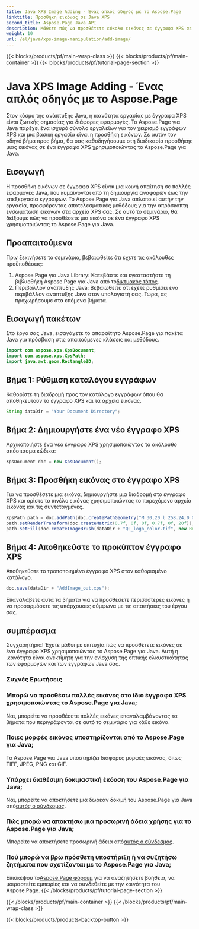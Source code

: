 ```yaml
---
title: Java XPS Image Adding - Ένας απλός οδηγός με το Aspose.Page
linktitle: Προσθήκη εικόνας σε Java XPS
second_title: Aspose.Page Java API
description: Μάθετε πώς να προσθέτετε εύκολα εικόνες σε έγγραφα XPS σε Java χρησιμοποιώντας το Aspose.Page. Αυξήστε την επεξεργασία των εγγράφων σας με αυτόν τον οδηγό βήμα προς βήμα.
weight: 10
url: /el/java/xps-image-manipulation/add-image/
---
```


{{< blocks/products/pf/main-wrap-class >}}
{{< blocks/products/pf/main-container >}}
{{< blocks/products/pf/tutorial-page-section >}}

# Java XPS Image Adding - Ένας απλός οδηγός με το Aspose.Page

Στον κόσμο της ανάπτυξης Java, η ικανότητα εργασίας με έγγραφα XPS είναι ζωτικής σημασίας για διάφορες εφαρμογές. Το Aspose.Page για Java παρέχει ένα ισχυρό σύνολο εργαλείων για τον χειρισμό εγγράφων XPS και μια βασική εργασία είναι η προσθήκη εικόνων. Σε αυτόν τον οδηγό βήμα προς βήμα, θα σας καθοδηγήσουμε στη διαδικασία προσθήκης μιας εικόνας σε ένα έγγραφο XPS χρησιμοποιώντας το Aspose.Page για Java.
## Εισαγωγή
Η προσθήκη εικόνων σε έγγραφα XPS είναι μια κοινή απαίτηση σε πολλές εφαρμογές Java, που κυμαίνονται από τη δημιουργία αναφορών έως την επεξεργασία εγγράφων. Το Aspose.Page για Java απλοποιεί αυτήν την εργασία, προσφέροντας αποτελεσματικές μεθόδους για την απρόσκοπτη ενσωμάτωση εικόνων στα αρχεία XPS σας. Σε αυτό το σεμινάριο, θα δείξουμε πώς να προσθέσετε μια εικόνα σε ένα έγγραφο XPS χρησιμοποιώντας το Aspose.Page για Java.
## Προαπαιτούμενα
Πριν ξεκινήσετε το σεμινάριο, βεβαιωθείτε ότι έχετε τις ακόλουθες προϋποθέσεις:
1.  Aspose.Page για Java Library: Κατεβάστε και εγκαταστήστε τη βιβλιοθήκη Aspose.Page για Java από το[δικτυακός τόπος](https://releases.aspose.com/page/java/).
2. Περιβάλλον ανάπτυξης Java: Βεβαιωθείτε ότι έχετε ρυθμίσει ένα περιβάλλον ανάπτυξης Java στον υπολογιστή σας.
Τώρα, ας προχωρήσουμε στα επόμενα βήματα.
## Εισαγωγή πακέτων
Στο έργο σας Java, εισαγάγετε το απαραίτητο Aspose.Page για πακέτα Java για πρόσβαση στις απαιτούμενες κλάσεις και μεθόδους.
```java
import com.aspose.xps.XpsDocument;
import com.aspose.xps.XpsPath;
import java.awt.geom.Rectangle2D;
```
## Βήμα 1: Ρύθμιση καταλόγου εγγράφων
Καθορίστε τη διαδρομή προς τον κατάλογο εγγράφων όπου θα αποθηκευτούν το έγγραφο XPS και τα αρχεία εικόνας.
```java
String dataDir = "Your Document Directory";
```
## Βήμα 2: Δημιουργήστε ένα νέο έγγραφο XPS
Αρχικοποιήστε ένα νέο έγγραφο XPS χρησιμοποιώντας το ακόλουθο απόσπασμα κώδικα:
```java
XpsDocument doc = new XpsDocument();
```
## Βήμα 3: Προσθήκη εικόνας στο έγγραφο XPS
Για να προσθέσετε μια εικόνα, δημιουργήστε μια διαδρομή στο έγγραφο XPS και ορίστε το πινέλο εικόνας χρησιμοποιώντας το παρεχόμενο αρχείο εικόνας και τις συντεταγμένες.
```java
XpsPath path = doc.addPath(doc.createPathGeometry("M 30,20 l 258.24,0 0,56.64 -258.24,0 Z"));
path.setRenderTransform(doc.createMatrix(0.7f, 0f, 0f, 0.7f, 0f, 20f));
path.setFill(doc.createImageBrush(dataDir + "QL_logo_color.tif", new Rectangle2D.Double(0f, 0f, 258.24f, 56.64f), new Rectangle2D.Double(50f, 20f, 193.68f, 42.48f)));
```
## Βήμα 4: Αποθηκεύστε το προκύπτον έγγραφο XPS
Αποθηκεύστε το τροποποιημένο έγγραφο XPS στον καθορισμένο κατάλογο.
```java
doc.save(dataDir + "AddImage_out.xps");
```
Επαναλάβετε αυτά τα βήματα για να προσθέσετε περισσότερες εικόνες ή να προσαρμόσετε τις υπάρχουσες σύμφωνα με τις απαιτήσεις του έργου σας.
## συμπέρασμα
Συγχαρητήρια! Έχετε μάθει με επιτυχία πώς να προσθέτετε εικόνες σε ένα έγγραφο XPS χρησιμοποιώντας το Aspose.Page για Java. Αυτή η ικανότητα είναι ανεκτίμητη για την ενίσχυση της οπτικής ελκυστικότητας των εφαρμογών και των εγγράφων Java σας.
### Συχνές Ερωτήσεις
### Μπορώ να προσθέσω πολλές εικόνες στο ίδιο έγγραφο XPS χρησιμοποιώντας το Aspose.Page για Java;
Ναι, μπορείτε να προσθέσετε πολλές εικόνες επαναλαμβάνοντας τα βήματα που περιγράφονται σε αυτό το σεμινάριο για κάθε εικόνα.
### Ποιες μορφές εικόνας υποστηρίζονται από το Aspose.Page για Java;
Το Aspose.Page για Java υποστηρίζει διάφορες μορφές εικόνας, όπως TIFF, JPEG, PNG και GIF.
### Υπάρχει διαθέσιμη δοκιμαστική έκδοση του Aspose.Page για Java;
 Ναι, μπορείτε να αποκτήσετε μια δωρεάν δοκιμή του Aspose.Page για Java από[αυτός ο σύνδεσμος](https://releases.aspose.com/).
### Πώς μπορώ να αποκτήσω μια προσωρινή άδεια χρήσης για το Aspose.Page για Java;
 Μπορείτε να αποκτήσετε προσωρινή άδεια από[αυτός ο σύνδεσμος](https://purchase.aspose.com/temporary-license/).
### Πού μπορώ να βρω πρόσθετη υποστήριξη ή να συζητήσω ζητήματα που σχετίζονται με το Aspose.Page για Java;
 Επισκέψου το[Aspose.Page φόρουμ](https://forum.aspose.com/c/page/39) για να αναζητήσετε βοήθεια, να μοιραστείτε εμπειρίες και να συνδεθείτε με την κοινότητα του Aspose.Page.
{{< /blocks/products/pf/tutorial-page-section >}}

{{< /blocks/products/pf/main-container >}}
{{< /blocks/products/pf/main-wrap-class >}}

{{< blocks/products/products-backtop-button >}}
